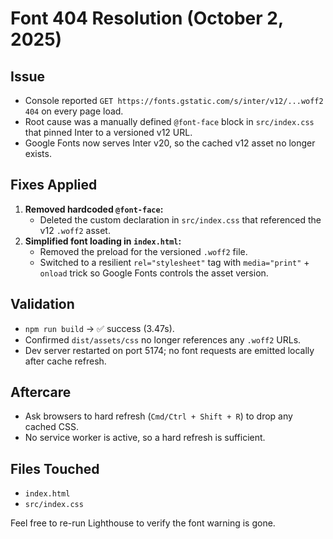 # Font 404 Resolution (October 2, 2025)

## Issue
- Console reported `GET https://fonts.gstatic.com/s/inter/v12/...woff2 404` on every page load.
- Root cause was a manually defined `@font-face` block in `src/index.css` that pinned Inter to a versioned v12 URL.
- Google Fonts now serves Inter v20, so the cached v12 asset no longer exists.

## Fixes Applied
1. **Removed hardcoded `@font-face`:**
   - Deleted the custom declaration in `src/index.css` that referenced the v12 `.woff2` asset.
2. **Simplified font loading in `index.html`:**
   - Removed the preload for the versioned `.woff2` file.
   - Switched to a resilient `rel="stylesheet"` tag with `media="print"` + `onload` trick so Google Fonts controls the asset version.

## Validation
- `npm run build` → ✅ success (3.47s).
- Confirmed `dist/assets/css` no longer references any `.woff2` URLs.
- Dev server restarted on port 5174; no font requests are emitted locally after cache refresh.

## Aftercare
- Ask browsers to hard refresh (`Cmd/Ctrl + Shift + R`) to drop any cached CSS.
- No service worker is active, so a hard refresh is sufficient.

## Files Touched
- `index.html`
- `src/index.css`

Feel free to re-run Lighthouse to verify the font warning is gone.
